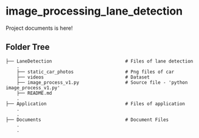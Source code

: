 # image_processing_lane_detection
Project documents is here!

## Folder Tree
    ├── LaneDetection                           # Files of lane detection
        .                          
        ├── static_car_photos                   # Png files of car
        ├── videos                              # Dataset
        ├── image_process_v1.py                 # Source file - 'python image_process_v1.py'
        ├── README.md    
        .                
    ├── Application                             # Files of application
        .
        .
    ├── Documents                               # Document Files
        .
        .